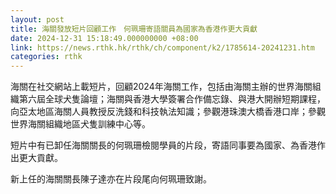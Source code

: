 ```yaml
---
layout: post
title: 海關發放短片回顧工作　何珮珊寄語關員為國家為香港作更大貢獻
date: 2024-12-31 15:18:49.000000000 +08:00
link: https://news.rthk.hk/rthk/ch/component/k2/1785614-20241231.htm
categories: rthk
---
```


海關在社交網站上載短片，回顧2024年海關工作，包括由海關主辦的世界海關組織第六屆全球犬隻論壇；海關與香港大學簽署合作備忘錄、與港大開辦短期課程，向亞太地區海關人員教授反洗錢和科技執法知識；參觀港珠澳大橋香港口岸；參觀世界海關組織地區犬隻訓練中心等。

短片中有已卸任海關關長的何珮珊檢閱學員的片段，寄語同事要為國家、為香港作出更大貢獻。

新上任的海關關長陳子達亦在片段尾向何珮珊致謝。
